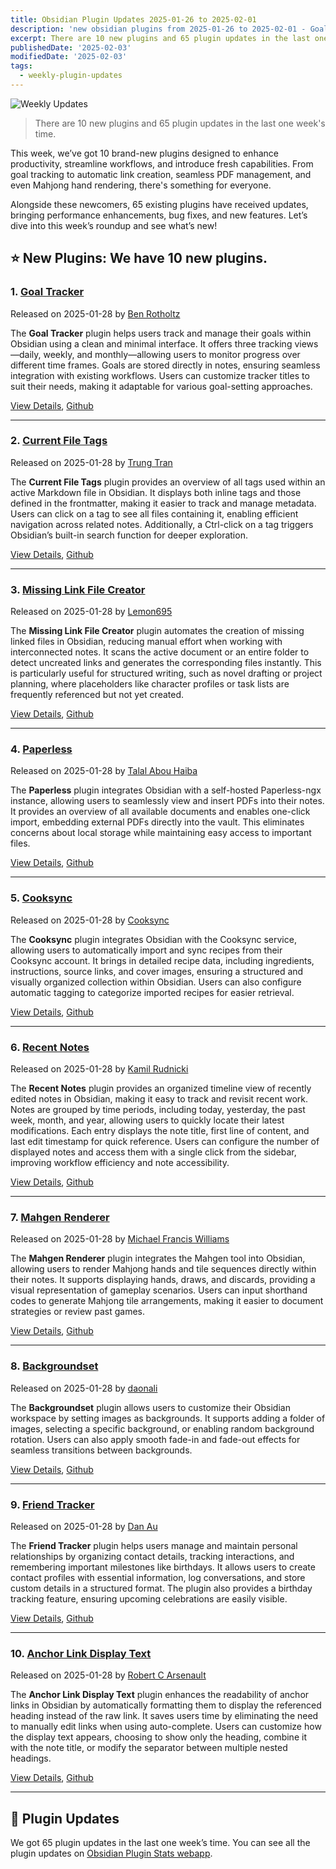```yaml
---
title: Obsidian Plugin Updates 2025-01-26 to 2025-02-01
description: 'new obsidian plugins from 2025-01-26 to 2025-02-01 - Goal Tracker, Current File Tags, Missing Link File Creator, Paperless, Cooksync, Recent Notes, Mahgen Renderer, Backgroundset, Friend Tracker, Anchor Link Display Text'
excerpt: There are 10 new plugins and 65 plugin updates in the last one week's time.
publishedDate: '2025-02-03'
modifiedDate: '2025-02-03'
tags:
  - weekly-plugin-updates
---
```


![Weekly Updates](/images/2025-02-01-weekly-plugin-updates.webp)

> There are 10 new plugins and 65 plugin updates in the last one week's time.

This week, we’ve got 10 brand-new plugins designed to enhance productivity, streamline workflows, and introduce fresh capabilities. From goal tracking to automatic link creation, seamless PDF management, and even Mahjong hand rendering, there's something for everyone.

Alongside these newcomers, 65 existing plugins have received updates, bringing performance enhancements, bug fixes, and new features. Let’s dive into this week’s roundup and see what’s new!

## ⭐ New Plugins: We have 10 new plugins.

### 1. [Goal Tracker](/plugins/goal-tracker)

Released on 2025-01-28 by [Ben Rotholtz](https://github.com/GizmoRay)

The **Goal Tracker** plugin helps users track and manage their goals within Obsidian using a clean and minimal interface. It offers three tracking views—daily, weekly, and monthly—allowing users to monitor progress over different time frames. Goals are stored directly in notes, ensuring seamless integration with existing workflows. Users can customize tracker titles to suit their needs, making it adaptable for various goal-setting approaches.

[View Details](/plugins/goal-tracker), [Github](https://github.com/GizmoRay/obsidian-goal-tracker)

---

### 2. [Current File Tags](/plugins/current-file-tags)

Released on 2025-01-28 by [Trung Tran](https://github.com/trung-tran-swe)

The **Current File Tags** plugin provides an overview of all tags used within an active Markdown file in Obsidian. It displays both inline tags and those defined in the frontmatter, making it easier to track and manage metadata. Users can click on a tag to see all files containing it, enabling efficient navigation across related notes. Additionally, a Ctrl-click on a tag triggers Obsidian’s built-in search function for deeper exploration.

[View Details](/plugins/current-file-tags), [Github](https://github.com/trung-tran-swe/obsidian-current-file-tags)

---

### 3. [Missing Link File Creator](/plugins/missing-link-file-creator)

Released on 2025-01-28 by [Lemon695](https://github.com/Lemon695)

The **Missing Link File Creator** plugin automates the creation of missing linked files in Obsidian, reducing manual effort when working with interconnected notes. It scans the active document or an entire folder to detect uncreated links and generates the corresponding files instantly. This is particularly useful for structured writing, such as novel drafting or project planning, where placeholders like character profiles or task lists are frequently referenced but not yet created.

[View Details](/plugins/missing-link-file-creator), [Github](https://github.com/Lemon695/obsidian-missing-link-file-creator)

---

### 4. [Paperless](/plugins/paperless)

Released on 2025-01-28 by [Talal Abou Haiba](https://github.com/Talal-A)

The **Paperless** plugin integrates Obsidian with a self-hosted Paperless-ngx instance, allowing users to seamlessly view and insert PDFs into their notes. It provides an overview of all available documents and enables one-click import, embedding external PDFs directly into the vault. This eliminates concerns about local storage while maintaining easy access to important files.

[View Details](/plugins/paperless), [Github](https://github.com/Talal-A/obsidian-paperless)

---

### 5. [Cooksync](/plugins/cooksync)

Released on 2025-01-28 by [Cooksync](https://github.com/furst)

The **Cooksync** plugin integrates Obsidian with the Cooksync service, allowing users to automatically import and sync recipes from their Cooksync account. It brings in detailed recipe data, including ingredients, instructions, source links, and cover images, ensuring a structured and visually organized collection within Obsidian. Users can also configure automatic tagging to categorize imported recipes for easier retrieval.

[View Details](/plugins/cooksync), [Github](https://github.com/furst/cooksync-obsidian)

---

### 6. [Recent Notes](/plugins/recent-notes)

Released on 2025-01-28 by [Kamil Rudnicki](https://github.com/kamil-rudnicki)

The **Recent Notes** plugin provides an organized timeline view of recently edited notes in Obsidian, making it easy to track and revisit recent work. Notes are grouped by time periods, including today, yesterday, the past week, month, and year, allowing users to quickly locate their latest modifications. Each entry displays the note title, first line of content, and last edit timestamp for quick reference. Users can configure the number of displayed notes and access them with a single click from the sidebar, improving workflow efficiency and note accessibility.

[View Details](/plugins/recent-notes), [Github](https://github.com/kamil-rudnicki/obsidian-recent-notes)

---

### 7. [Mahgen Renderer](/plugins/mahgen-renderer)

Released on 2025-01-28 by [Michael Francis Williams](https://github.com/MichaelFW-ui)

The **Mahgen Renderer** plugin integrates the Mahgen tool into Obsidian, allowing users to render Mahjong hands and tile sequences directly within their notes. It supports displaying hands, draws, and discards, providing a visual representation of gameplay scenarios. Users can input shorthand codes to generate Mahjong tile arrangements, making it easier to document strategies or review past games.

[View Details](/plugins/mahgen-renderer), [Github](https://github.com/MichaelFW-ui/obsidian-mahgen-plugin)

---

### 8. [Backgroundset](/plugins/backgroundset)

Released on 2025-01-28 by [daonali](https://github.com/Youngmoss)

The **Backgroundset** plugin allows users to customize their Obsidian workspace by setting images as backgrounds. It supports adding a folder of images, selecting a specific background, or enabling random background rotation. Users can also apply smooth fade-in and fade-out effects for seamless transitions between backgrounds.

[View Details](/plugins/backgroundset), [Github](https://github.com/Youngmoss/obsidian-backgroundset)

---

### 9. [Friend Tracker](/plugins/friend-tracker)

Released on 2025-01-28 by [Dan Au](https://github.com/buzzguy)

The **Friend Tracker** plugin helps users manage and maintain personal relationships by organizing contact details, tracking interactions, and remembering important milestones like birthdays. It allows users to create contact profiles with essential information, log conversations, and store custom details in a structured format. The plugin also provides a birthday tracking feature, ensuring upcoming celebrations are easily visible.

[View Details](/plugins/friend-tracker), [Github](https://github.com/buzzguy/friend-tracker)

---

### 10. [Anchor Link Display Text](/plugins/anchor-display-text)

Released on 2025-01-28 by [Robert C Arsenault](https://github.com/rca-umb)

The **Anchor Link Display Text** plugin enhances the readability of anchor links in Obsidian by automatically formatting them to display the referenced heading instead of the raw link. It saves users time by eliminating the need to manually edit links when using auto-complete. Users can customize how the display text appears, choosing to show only the heading, combine it with the note title, or modify the separator between multiple nested headings.

[View Details](/plugins/anchor-display-text), [Github](https://github.com/rca-umb/anchor-link-display-text)

---

## 🔁 Plugin Updates

We got 65 plugin updates in the last one week’s time. You can see all the plugin updates on [Obsidian Plugin Stats webapp](/updates).
